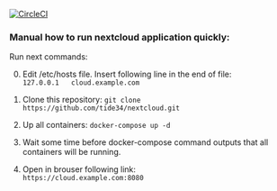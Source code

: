 [![CircleCI](https://circleci.com/gh/tide34/nextcloud.svg?style=svg)](https://app.circleci.com/pipelines/github/tide34/nextcloud)

### Manual how to run nextcloud application quickly:  
  
Run next commands:  
  
0) Edit /etc/hosts file. Insert following line in the end of file:  
   `127.0.0.1	cloud.example.com`
    
1) Clone this repository:
   `git clone https://github.com/tide34/nextcloud.git`  
  
2) Up all containers:
   `docker-compose up -d`  
  
3) Wait some time before docker-compose command outputs that all containers will be running.  
  
4) Open in brouser following link:  
   `https://cloud.example.com:8080` 
